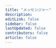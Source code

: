 ```yaml
---
title: "メッセンジャー"
description: 
editLink: false
sidebar: false
lastUpdated: false
contributors: false
article: false
---
```


<comm-slogan :prefix="[ '暗号通貨ウォレットが必要ですか?', '誰かにメッセージを送りたいですか？', 'すべて Mixin Messenger で。' ]" suffix="今すぐダウンロード" icon="/images/icons/icon-download-blue.svg" url="#download"/>

<messenger-hero />

<messenger-features />

<messenger-download />